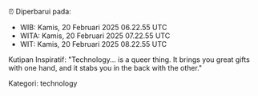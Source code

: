 ⏰ Diperbarui pada:
- WIB: Kamis, 20 Februari 2025 06.22.55 UTC
- WITA: Kamis, 20 Februari 2025 07.22.55 UTC
- WIT: Kamis, 20 Februari 2025 08.22.55 UTC

Kutipan Inspiratif:
"Technology... is a queer thing. It brings you great gifts with one hand, and it stabs you in the back with the other."


Kategori: technology


